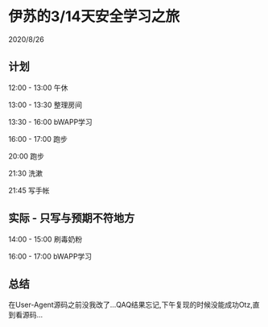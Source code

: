 # 伊苏的3/14天安全学习之旅

2020/8/26

## 计划

  12:00 - 13:00 午休

  13:00 - 13:30 整理房间

  13:30 - 16:00 bWAPP学习

  16:00 - 17:00 跑步
 
  20:00 跑步

  21:30 洗漱
  
  21:45 写手帐

## 实际 - 只写与预期不符地方

  14:00 - 15:00 刷毒奶粉
  
  16:00 - 17:00 bWAPP学习
  

## 总结

  在User-Agent源码之前没我改了...QAQ结果忘记,下午复现的时候没能成功Otz,直到看源码...
